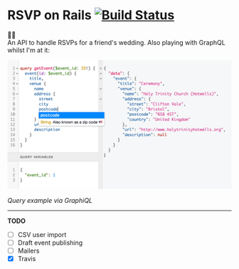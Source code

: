 # RSVP on Rails [![Build Status](https://api.travis-ci.org/vannio/rsvp-api.svg?branch=master)](https://travis-ci.org/vannio/rsvp-api)

👰🤵<br>
An API to handle RSVPs for a friend's wedding. Also playing with GraphQL whilst I'm at it:

![GraphiQL example](/screenshots/GraphiQL.png)

_Query example via GraphiQL_

---

**TODO**

- [ ] CSV user import
- [ ] Draft event publishing
- [ ] Mailers
- [x] Travis
